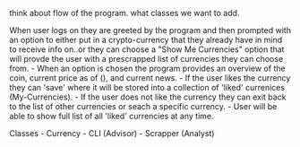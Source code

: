 think about flow of the program.
what classes we want to add. 

When user logs on they are greeted by the program and then prompted with an option to either put in a crypto-currency that they already have in mind to receive info on..or they can choose a "Show Me Currencies" option that will provde the user with a prescrapped list of currencies they can choose from. 
    - When an option is chosen the program provides an overview of the coin, current price as of (), and current news.
    - If the user likes the currency they can 'save' where it will be stored into a collection of 'liked' currenices (My-Currencies). 
    - If the user does not like the currency they can exit back to the list of other currencies or seach a specific currency. 
    - User will be able to show full list of all 'liked' currencies at any time. 

Classes 
    - Currency 
    - CLI (Advisor)
    - Scrapper (Analyst) 